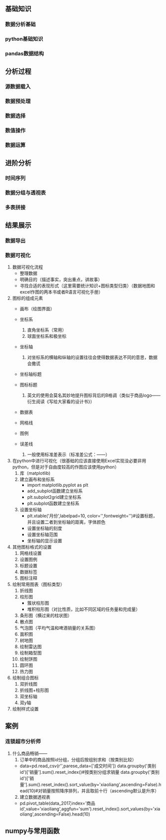 ## 基础知识
### 数据分析基础
### python基础知识
### pandas数据结构

## 分析过程
### 源数据载入
### 数据预处理
### 数据选择
### 数值操作
### 数据运算

## 进阶分析
### 时间序列
### 数据分组与透视表
### 多表拼接

## 结果展示
### 数据导出
### 数据可视化 
1. 数据可视化流程
    - 整理数据
    - 明确目的（描述事实，突出重点，讲故事）
    - 寻找合适的表现形式（这里需要统计知识+图标类型归类）（数据地图和excel作图的两本书或者R语言可视化手册）
2. 图标的组成元素
    - 画布（绘图界面）
    - 坐标系
        1. 直角坐标系（常用）
        2. 球面坐标系和极坐标
    - 坐标轴
        1. 对坐标系的横轴和纵轴的设置往往会使得数据表达不同的意思，数据会撒谎
    - 坐标轴标题

    - 图标标题
        1. 英文的使用会莫名其妙地提升图标背后的B格调（类似于商品logo——衍生阅读《写给大家看的设计书》）
    - 数据表
    - 网格线
    - 图例
    - 误差线
        1. 一般使用标准差表示（标准差公式：——）
3. 在python中进行可视化（很基础的应该直接使用Excel实现没必要非用python，但是对于自由度较高的作图应该使用python）
    1. 库（matplotlib)
    2. 建立画布和坐标系
        - import matplotlib.pyplot as plt
        - add_subplot函数建立坐标系
        - plt.subplot2grid建立坐标系
        - plt.subplot函数建立坐标系
    3. 设置坐标轴
        - plt.xtable('月份',labelpad=10, color='',fontweight='')#设置标题，并且设置二者到坐标轴的距离，字体颜色
        - 设置坐标轴的刻度
        - 设置坐标轴范围
        - 坐标轴的显示设置
4. 其他图标格式的设置
    1. 网格线设置
    2. 设置图例
    3. 标题设置
    4. 数据标签
    5. 图标注释
5. 绘制常用图表（图标类型）
    1. 折线图
    2. 柱形图
        - 簇状柱形图
        - 堆积柱形图（对比性质，比如不同区域的任务量和完成量）
    3. 条形图（横过来的柱状图）
    4. 散点图
    5. 气泡图（平均气温和啤酒销量的关系图）
    6. 面积图
    7. 树地图
    8. 绘制雷达图
    9. 绘制箱型图
    10. 绘制饼图
    11. 圆环图
    12. 热力图
6. 绘制组合图标
    1. 双折线图
    2. 折线图+柱形图
    3. 双坐标轴
    4. 双y轴
8. 绘制样式设置

## 案例
### 连锁超市分析师
1. 什么商品畅销——
    1. 订单中的商品按照id分组，分组后按组别求和（按类别比较）
    - data=pd.read_csv(r'',parese_data=['成交时间'])
      data.groupby('类别id')['销量'].sum().reset_index()#按类别分组求销量
      data.groupby('类别id')['销量'].sum().reset_index().sort_value(by='xiaoliang',ascending=False).head(10)#对销量按照降序排列，并且取前十行（ascending默认是升序）
    2. 建立数据透视表
    - pd.pivot_table(data_2017,index='商品id',value='xiaoliang',aggfun='sum').reset_index().sort_values(by='xiaoliang',ascending=False).head(10)
## numpy与常用函数
